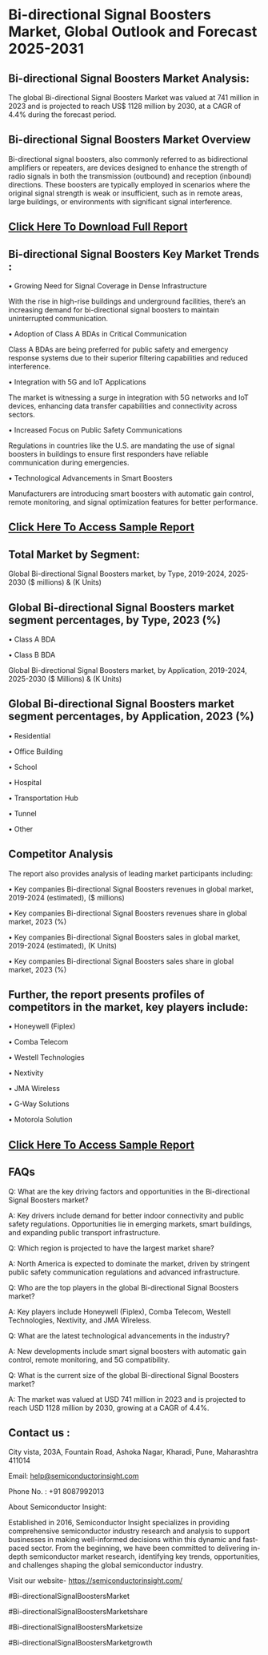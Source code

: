 Bi-directional Signal Boosters Market, Global Outlook and Forecast 2025-2031
=
Bi-directional Signal Boosters Market Analysis:
-
The global Bi-directional Signal Boosters Market was valued at 741 million in 2023 and is projected to reach US$ 1128 million by 2030, at a CAGR of 4.4% during the forecast period.

Bi-directional Signal Boosters Market Overview
-
Bi-directional signal boosters, also commonly referred to as bidirectional amplifiers or repeaters, are devices designed to enhance the strength of radio signals in both the transmission (outbound) and reception (inbound) directions. These boosters are typically employed in scenarios where the original signal strength is weak or insufficient, such as in remote areas, large buildings, or environments with significant signal interference.

[Click Here To Download Full Report](https://semiconductorinsight.com/report/bi-directional-signal-boosters-market/)
-
Bi-directional Signal Boosters Key Market Trends  :
-
•	Growing Need for Signal Coverage in Dense Infrastructure

With the rise in high-rise buildings and underground facilities, there’s an increasing demand for bi-directional signal boosters to maintain uninterrupted communication.

•	Adoption of Class A BDAs in Critical Communication

Class A BDAs are being preferred for public safety and emergency response systems due to their superior filtering capabilities and reduced interference.

•	Integration with 5G and IoT Applications

The market is witnessing a surge in integration with 5G networks and IoT devices, enhancing data transfer capabilities and connectivity across sectors.

•	Increased Focus on Public Safety Communications

Regulations in countries like the U.S. are mandating the use of signal boosters in buildings to ensure first responders have reliable communication during emergencies.

•	Technological Advancements in Smart Boosters

Manufacturers are introducing smart boosters with automatic gain control, remote monitoring, and signal optimization features for better performance.

[Click Here To Access Sample Report](https://semiconductorinsight.com/download-sample-report/?product_id=92806)
-
Total Market by Segment:
-
Global Bi-directional Signal Boosters market, by Type, 2019-2024, 2025-2030 ($ millions) & (K Units)

Global Bi-directional Signal Boosters market segment percentages, by Type, 2023 (%)
-
•	Class A BDA

•	Class B BDA

Global Bi-directional Signal Boosters market, by Application, 2019-2024, 2025-2030 ($ Millions) & (K Units)

Global Bi-directional Signal Boosters market segment percentages, by Application, 2023 (%)
-
•	Residential

•	Office Building

•	School

•	Hospital

•	Transportation Hub

•	Tunnel

•	Other

Competitor Analysis
-
The report also provides analysis of leading market participants including:

•	Key companies Bi-directional Signal Boosters revenues in global market, 2019-2024 (estimated), ($ millions)

•	Key companies Bi-directional Signal Boosters revenues share in global market, 2023 (%)

•	Key companies Bi-directional Signal Boosters sales in global market, 2019-2024 (estimated), (K Units)

•	Key companies Bi-directional Signal Boosters sales share in global market, 2023 (%)

Further, the report presents profiles of competitors in the market, key players include:
-
•	Honeywell (Fiplex)

•	Comba Telecom

•	Westell Technologies

•	Nextivity

•	JMA Wireless

•	G-Way Solutions

•	Motorola Solution

[Click Here To Access Sample Report](https://semiconductorinsight.com/download-sample-report/?product_id=92806)
-
FAQs
-
Q: What are the key driving factors and opportunities in the Bi-directional Signal Boosters market?

A: Key drivers include demand for better indoor connectivity and public safety regulations. Opportunities lie in emerging markets, smart buildings, and expanding public transport infrastructure.

Q: Which region is projected to have the largest market share?

A: North America is expected to dominate the market, driven by stringent public safety communication regulations and advanced infrastructure.

Q: Who are the top players in the global Bi-directional Signal Boosters market?

A: Key players include Honeywell (Fiplex), Comba Telecom, Westell Technologies, Nextivity, and JMA Wireless.

Q: What are the latest technological advancements in the industry?

A: New developments include smart signal boosters with automatic gain control, remote monitoring, and 5G compatibility.

Q: What is the current size of the global Bi-directional Signal Boosters market?

A: The market was valued at USD 741 million in 2023 and is projected to reach USD 1128 million by 2030, growing at a CAGR of 4.4%.

Contact us : 
-
City vista, 203A, Fountain Road, Ashoka Nagar, Kharadi, Pune, Maharashtra 411014

Email: help@semiconductorinsight.com

Phone No. : +91 8087992013

About Semiconductor Insight:

Established in 2016, Semiconductor Insight specializes in providing comprehensive semiconductor industry research and analysis to support businesses in making well-informed decisions within this dynamic and fast-paced sector. From the beginning, we have been committed to delivering in-depth semiconductor market research, identifying key trends, opportunities, and challenges shaping the global semiconductor industry.

Visit our website- https://semiconductorinsight.com/

#Bi-directionalSignalBoostersMarket 

#Bi-directionalSignalBoostersMarketshare

#Bi-directionalSignalBoostersMarketsize

#Bi-directionalSignalBoostersMarketgrowth 
 
 

